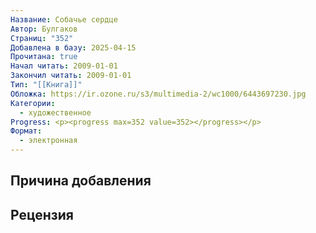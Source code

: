 ```yaml
---
Название: Собачье сердце
Автор: Булгаков
Страниц: "352"
Добавлена в базу: 2025-04-15
Прочитана: true
Начал читать: 2009-01-01
Закончил читать: 2009-01-01
Тип: "[[Книга]]"
Обложка: https://ir.ozone.ru/s3/multimedia-2/wc1000/6443697230.jpg
Категории:
  - художественное
Progress: <p><progress max=352 value=352></progress></p>
Формат:
  - электронная
---
```

## Причина добавления


## Рецензия

